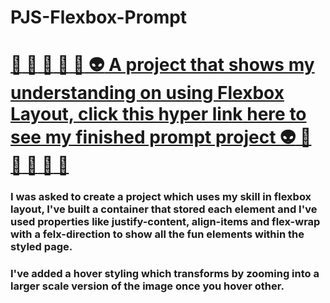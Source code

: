 # PJS-Flexbox-Prompt

# [:full_moon_with_face: :star2: :satellite: :milky_way: :new_moon_with_face: :alien: A project that shows my understanding on using Flexbox Layout, click this hyper link here to see my finished prompt project :alien: :new_moon_with_face: :milky_way: :satellite: :star2: :full_moon_with_face:](pjsalter.github.io/pjs-flexbox-prompt/)

### I was asked to create a project which uses my skill in flexbox layout, I've built a container that stored each element and I've used properties like justify-content, align-items and flex-wrap with a felx-direction to show all the fun elements within the styled page.

### I've added a hover styling which transforms by zooming into a larger scale version of the image once you hover other.


